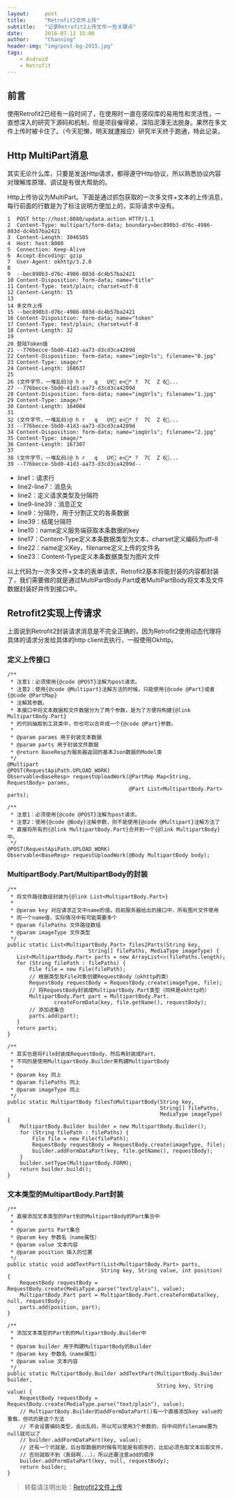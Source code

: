 ```yaml
---
layout:     post
title:      "Retrofit2文件上传"
subtitle:   "记录Retrofit2上传文件一些关键点"
date:       2016-07-11 15:00
author:     "Channing"
header-img: "img/post-bg-2015.jpg"
tags:
    - Android
    - Retrofit
---
```


## 前言

使用Retrofit2已经有一段时间了，在使用时一直在感叹库的易用性和灵活性，一直想深入的研究下源码和机制，但是项目催得紧，深陷泥潭无法脱身。果然在多文件上传时被卡住了。（今天犯懒，明天就遭报应）研究半天终于跑通，特此记录。

## Http MultiPart消息

其实无论什么库，只要是发送Http请求，都得遵守Http协议，所以熟悉协议内容对理解库原理、调试是有很大帮助的。

Http上传协议为MultiPart。下面是通过抓包获取的一次多文件+文本的上传消息，每行前面的行数是为了标注说明方便加上的，实际请求中没有。

```
1  POST http://host:8080/updata.action HTTP/1.1
2  Content-Type: multipart/form-data; boundary=bec890b3-d76c-4986-803d-dc4b57ba2421
3  Content-Length: 3046505
4  Host: host:8080
5  Connection: Keep-Alive
6  Accept-Encoding: gzip
7  User-Agent: okhttp/3.2.0
8
9  --bec890b3-d76c-4986-803d-dc4b57ba2421
10 Content-Disposition: form-data; name="title"
11 Content-Type: text/plain; charset=utf-8
12 Content-Length: 15
13
14 多文件上传
15 --bec890b3-d76c-4986-803d-dc4b57ba2421
16 Content-Disposition: form-data; name="token"
17 Content-Type: text/plain; charset=utf-8
18 Content-Length: 32
19
20 登陆Token值
21 --776becce-5bd0-41d3-aa73-d3cd3ca4209d
22 Content-Disposition: form-data; name="imgUrls"; filename="0.jpg"
23 Content-Type: image/*
24 Content-Length: 168637
25
26 (文件字节，一堆乱码)@ h r   q   UY e<* ?  7C  Z 6...
27 --776becce-5bd0-41d3-aa73-d3cd3ca4209d
28 Content-Disposition: form-data; name="imgUrls"; filename="1.jpg"
29 Content-Type: image/*
30 Content-Length: 164004
31
32 (文件字节，一堆乱码)@ h r   q   UY e<* ?  7C  Z 6...
33 --776becce-5bd0-41d3-aa73-d3cd3ca4209d
34 Content-Disposition: form-data; name="imgUrls"; filename="2.jpg"
35 Content-Type: image/*
36 Content-Length: 167307
37
38 (文件字节，一堆乱码)@ h r   q   UY e<* ?  7C  Z 6...
39 --776becce-5bd0-41d3-aa73-d3cd3ca4209d--
```
- line1：请求行
- line2-line7：消息头
- line2：定义请求类型及分隔符
- line9-line39：消息正文
- line9：分隔符，用于分割正文的各条数据
- line39：结尾分隔符
- line10：name定义服务端获取本条数据的key
- line17：Content-Type定义本条数据类型为文本，charset定义编码为utf-8
- line22：name定义Key，filename定义上传的文件名
- line23：Content-Type定义本条数据类型为图片文件

以上代码为一次多文件+文本的表单请求，Retrofit2基本将能封装的内容都封装了，我们需要做的就是通过MultiPartBody.Part或者MultiPartBody将文本及文件数据封装好并传到接口中。

## Retrofit2实现上传请求

上面说到Retrofit2封装请求消息是不完全正确的，因为Retrofit2使用动态代理将具体的请求分发给具体的http client去执行，一般使用Okhttp。

### 定义上传接口

```
/**
 * 注意1：必须使用{@code @POST}注解为post请求。
 * 注意2：使用{@code @Multipart}注解方法的时候，只能使用{@code @Part}或者{@code @PartMap}
 * 注解其参数。
 * 本接口中将文本数据和文件数据分为了两个参数，是为了方便将构建{@link MultipartBody.Part}
 * 的代码抽取到工具类中，你也可以合并成一个{@code @Part}参数。
 *
 * @param params 用于封装文本数据
 * @param parts 用于封装文件数据
 * @return BaseResp为服务器返回的基本Json数据的Model类
 */
@Multipart
@POST(RequestApiPath.UPLOAD_WORK)
Observable<BaseResp> requestUploadWork(@PartMap Map<String, RequestBody> params,
                                       @Part List<MultipartBody.Part> parts);

/**
 * 注意1：必须使用{@code @POST}注解为post请求。
 * 注意2：使用{@code @Body}注解参数，则不能使用{@code @Multipart}注解方法了
 * 直接将所有的{@link MultipartBody.Part}合并到一个{@link MultipartBody}中。
 */
@POST(RequestApiPath.UPLOAD_WORK)
Observable<BaseResp> requestUploadWork(@Body MultipartBody body);
```

### MultipartBody.Part/MultipartBody的封装

```
/**
 * 将文件路径数组封装为{@link List<MultipartBody.Part>}
 *
 * @param key 对应请求正文中name的值。目前服务器给出的接口中，所有图片文件使用
 * 同一个name值，实际情况中有可能需要多个
 * @param filePaths 文件路径数组
 * @param imageType 文件类型
 */
public static List<MultipartBody.Part> files2Parts(String key,
                          String[] filePaths, MediaType imageType) {
   List<MultipartBody.Part> parts = new ArrayList<>(filePaths.length);
   for (String filePath : filePaths) {
       File file = new File(filePath);
       // 根据类型及File对象创建RequestBody（okhttp的类）
       RequestBody requestBody = RequestBody.create(imageType, file);
       // 将RequestBody封装成MultipartBody.Part类型（同样是okhttp的）
       MultipartBody.Part part = MultipartBody.Part.
               createFormData(key, file.getName(), requestBody);
       // 添加进集合
       parts.add(part);
   }
   return parts;
}

/**
 * 其实也是将File封装成RequestBody，然后再封装成Part，
 * 不同的是使用MultipartBody.Builder来构建MultipartBody
 *
 * @param key 同上
 * @param filePaths 同上
 * @param imageType 同上
 */
public static MultipartBody filesToMultipartBody(String key,
                                                 String[] filePaths,
                                                 MediaType imageType) {
    MultipartBody.Builder builder = new MultipartBody.Builder();
    for (String filePath : filePaths) {
        File file = new File(filePath);
        RequestBody requestBody = RequestBody.create(imageType, file);
        builder.addFormDataPart(key, file.getName(), requestBody);
    }
    builder.setType(MultipartBody.FORM);
    return builder.build();
}
```
### 文本类型的MultipartBody.Part封装

```
/**
 * 直接添加文本类型的Part到的MultipartBody的Part集合中
 *
 * @param parts Part集合
 * @param key 参数名（name属性）
 * @param value 文本内容
 * @param position 插入的位置
 */
public static void addTextPart(List<MultipartBody.Part> parts,
                              String key, String value, int position) {
    RequestBody requestBody = RequestBody.create(MediaType.parse("text/plain"), value);
    MultipartBody.Part part = MultipartBody.Part.createFormData(key, null, requestBody);
    parts.add(position, part);
}

/**
 * 添加文本类型的Part到的MultipartBody.Builder中
 *
 * @param builder 用于构建MultipartBody的Builder
 * @param key 参数名（name属性）
 * @param value 文本内容
 */
public static MultipartBody.Builder addTextPart(MultipartBody.Builder builder,
                                                String key, String value) {
    RequestBody requestBody = RequestBody.create(MediaType.parse("text/plain"), value);
    // MultipartBody.Builder的addFormDataPart()有一个直接添加key value的重载，但坑的是这个方法
    // 不会设置编码类型，会出乱码，所以可以使用3个参数的，将中间的filename置为null就可以了
    // builder.addFormDataPart(key, value);
    // 还有一个坑就是，后台取数据的时候有可能是有顺序的，比如必须先取文本后取文件，
    // 否则就取不到（真弱啊...），所以还要注意add的顺序
    builder.addFormDataPart(key, null, requestBody);
    return builder;
}
```

> 转载请注明出处：[Retrofit2文件上传](/2016/07/11/android_Retrofit2_files_upload)
